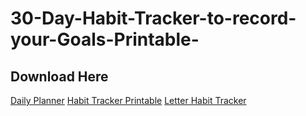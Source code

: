 # 30-Day-Habit-Tracker-to-record-your-Goals-Printable-

<h2>Download Here</h2>

[Daily Planner](https://github.com/bilalnawaz072/Promptcraft-for-AI-Art-Images/files/10763751/Daily.Planner.pdf)
[Habit Tracker Printable](https://github.com/bilalnawaz072/Promptcraft-for-AI-Art-Images/files/10763753/Habit-Tracker-Printable-.pdf)
[Letter Habit Tracker](https://github.com/bilalnawaz072/Promptcraft-for-AI-Art-Images/files/10763754/Letter-Habit-Tracker-v2.pdf)
